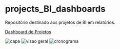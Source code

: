 # projects_BI_dashboards
Repositório destinado aos projetos de BI em relatórios.

[Dashboard de Projetos](https://app.powerbi.com/view?r=eyJrIjoiZTU2NDRkMzItOGFhYi00M2YyLWEzNDctMGQ3ZWM2NGNhZjVkIiwidCI6IjcxNGZjZDU5LWFhZDctNDY0ZS04YjU2LTJlZTM1NTZjMmRmMyJ9&pageName=ReportSection)

![capa](https://user-images.githubusercontent.com/91800929/177152645-2abe696d-b902-4feb-a635-689e720d5737.png)
![visao geral](https://user-images.githubusercontent.com/91800929/177152665-e1969d61-29c2-4b70-b36f-ffac38f146a9.png)
![cronograma](https://user-images.githubusercontent.com/91800929/177152681-1c399323-3fec-44c0-b48b-9f2535baede4.png)

